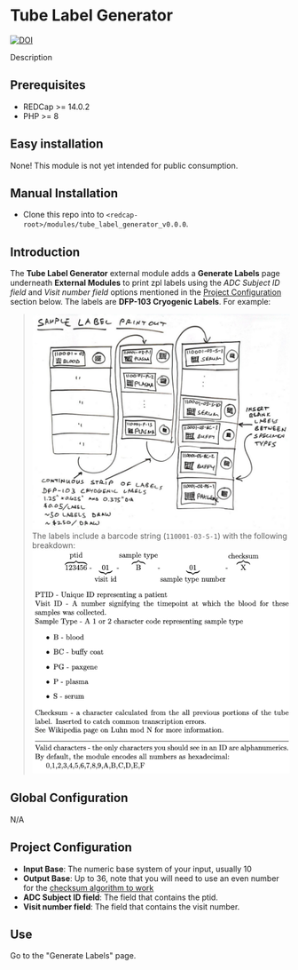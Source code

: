 # Tube Label Generator

[![DOI](svg)](doi)

Description

## Prerequisites
 - REDCap >= 14.0.2
 - PHP >= 8

## Easy installation

None! This module is not yet intended for public consumption.

## Manual Installation
- Clone this repo into to `<redcap-root>/modules/tube_label_generator_v0.0.0`.

## Introduction
The __Tube Label Generator__ external module adds a __Generate Labels__ page underneath __External Modules__ to print zpl labels using the _ADC Subject ID field_ and _Visit number field_ options mentioned in the [Project Configuration](#project-configuration) section below. The labels are __DFP-103 Cryogenic Labels__. For example:
> ![](./img/sample_label_printout.png)
The labels include a barcode string (`110001-03-S-1`) with the following breakdown:
> ![](./img/barcode_breakdown.png)


## Global Configuration

N/A

## Project Configuration

- **Input Base**: The numeric base system of your input, usually 10
- **Output Base**: Up to 36, note that you will need to use an even number for the [checksum algorithm to work](https://en.wikipedia.org/wiki/Luhn_mod_N_algorithm#Limitation)
- **ADC Subject ID field**: The field that contains the ptid.
- **Visit number field**: The field that contains the visit number. 

## Use

Go to the "Generate Labels" page.

